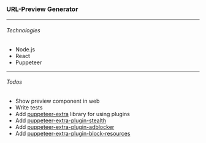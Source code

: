### URL-Preview Generator

---

###### Technologies
* Node.js
* React
* Puppeteer

---
###### Todos
* Show preview component in web
* Write tests
* Add [puppeteer-extra](https://www.npmjs.com/package/puppeteer-extra) library for using plugins
* Add [puppeteer-extra-plugin-stealth](https://github.com/berstend/puppeteer-extra/tree/master/packages/puppeteer-extra-plugin-stealth)
* Add [puppeteer-extra-plugin-adblocker](https://github.com/berstend/puppeteer-extra/tree/master/packages/puppeteer-extra-plugin-adblocker)
* Add [puppeteer-extra-plugin-block-resources](https://github.com/berstend/puppeteer-extra/tree/master/packages/puppeteer-extra-plugin-block-resources)
